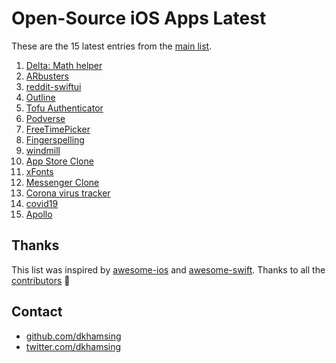 # Open-Source iOS Apps Latest

These are the 15 latest entries from the [main list](https://github.com/dkhamsing/open-source-ios-apps).


1. [Delta: Math helper](https://github.com/GroupeMINASTE/Delta-iOS)
2. [ARbusters](https://github.com/pedrommcarrasco/ARbusters)
3. [reddit-swiftui](https://github.com/carson-katri/reddit-swiftui)
4. [Outline](https://github.com/Jigsaw-Code/outline-client)
5. [Tofu Authenticator](https://github.com/calleerlandsson/Tofu)
6. [Podverse](https://github.com/podverse/podverse-rn)
7. [FreeTimePicker](https://github.com/fromkk/FreeTimePicker)
8. [Fingerspelling](https://github.com/sloria/Fingerspelling-iOS)
9. [windmill](https://github.com/qnoid/windmill-ios)
10. [App Store Clone](https://github.com/VamshiIITBHU14/AppStoreClone)
11. [xFonts](https://github.com/manolosavi/xFonts)
12. [Messenger Clone](https://github.com/instamobile/messenger-iOS-chat-swift-firestore)
13. [Corona virus tracker](https://github.com/nploi/corona_tracker)
14. [covid19](https://github.com/dkhamsing/covid19.swift)
15. [Apollo](https://github.com/KhaosT/open-apollo)

## Thanks

This list was inspired by [awesome-ios](https://github.com/vsouza/awesome-ios) and [awesome-swift](https://github.com/matteocrippa/awesome-swift). Thanks to all the [contributors](https://github.com/dkhamsing/open-source-ios-apps/graphs/contributors) 🎉 

## Contact

- [github.com/dkhamsing](https://github.com/dkhamsing)
- [twitter.com/dkhamsing](https://twitter.com/dkhamsing)
